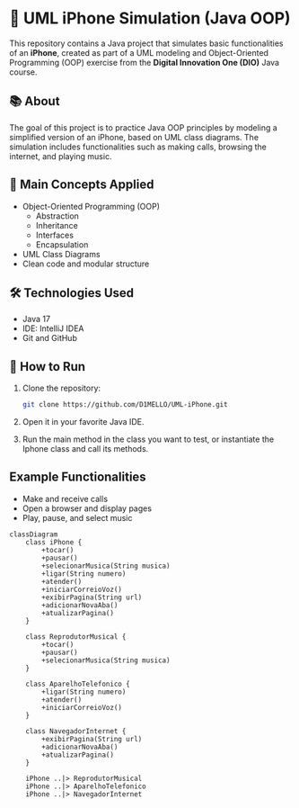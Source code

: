 # 📱 UML iPhone Simulation (Java OOP)

This repository contains a Java project that simulates basic functionalities of an **iPhone**, created as part of a UML modeling and Object-Oriented Programming (OOP) exercise from the **Digital Innovation One (DIO)** Java course.

## 📚 About

The goal of this project is to practice Java OOP principles by modeling a simplified version of an iPhone, based on UML class diagrams. The simulation includes functionalities such as making calls, browsing the internet, and playing music.

## 🧱 Main Concepts Applied

- Object-Oriented Programming (OOP)
  - Abstraction
  - Inheritance
  - Interfaces
  - Encapsulation
- UML Class Diagrams
- Clean code and modular structure

## 🛠️ Technologies Used

- Java 17
- IDE: IntelliJ IDEA
- Git and GitHub

## 🚀 How to Run

1. Clone the repository:
   ```bash
   git clone https://github.com/D1MELLO/UML-iPhone.git

2. Open it in your favorite Java IDE.

3. Run the main method in the class you want to test, or instantiate the Iphone class and call its methods.

## Example Functionalities

- Make and receive calls
- Open a browser and display pages
- Play, pause, and select music

```mermaid
classDiagram
    class iPhone {
        +tocar()
        +pausar()
        +selecionarMusica(String musica)
        +ligar(String numero)
        +atender()
        +iniciarCorreioVoz()
        +exibirPagina(String url)
        +adicionarNovaAba()
        +atualizarPagina()
    }

    class ReprodutorMusical {
        +tocar()
        +pausar()
        +selecionarMusica(String musica)
    }

    class AparelhoTelefonico {
        +ligar(String numero)
        +atender()
        +iniciarCorreioVoz()
    }

    class NavegadorInternet {
        +exibirPagina(String url)
        +adicionarNovaAba()
        +atualizarPagina()
    }

    iPhone ..|> ReprodutorMusical
    iPhone ..|> AparelhoTelefonico
    iPhone ..|> NavegadorInternet
